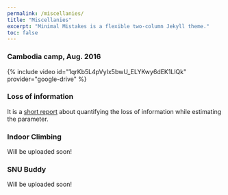 ```yaml
---
permalink: /miscellanies/
title: "Miscellanies"
excerpt: "Minimal Mistakes is a flexible two-column Jekyll theme."
toc: false
---
```


### Cambodia camp, Aug. 2016

{% include video id="1qrKb5L4pVyIx5bwU_ELYKwy6dEK1LlQk" provider="google-drive" %}

### Loss of information

It is a [short report](https://jaehoankim.github.io/assets/Loss_of_information/Loss_of_information.pdf) about quantifying the loss of information while estimating the parameter.
### Indoor Climbing

Will be uploaded soon!

### SNU Buddy

Will be uploaded soon!